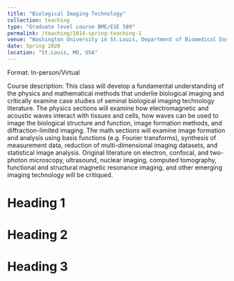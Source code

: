 ```yaml
---
title: "Biological Imaging Technology"
collection: teaching
type: "Graduate level course BME/ESE 589"
permalink: /teaching/2014-spring-teaching-1
venue: "Washington University in St.Louis, Department of Biomedical Engineering/ Department of Electrical and Systems Engineering"
date: Spring 2020
location: "St.Louis, MO, USA"
---
```

Format: In-person/Virtual

Course description: This class will develop a fundamental understanding of the physics and mathematical methods that underlie biological imaging and critically examine case studies of seminal biological imaging technology literature. The physics sections will examine how electromagnetic and acoustic waves interact with tissues and cells, how waves can be used to image the biological structure and function, image formation methods, and diffraction-limited imaging. The math sections will examine image formation and analysis using basis functions (e.g. Fourier transforms), synthesis of measurement data, reduction of multi-dimensional imaging datasets, and statistical image analysis. Original literature on electron, confocal, and two-photon microscopy, ultrasound, nuclear imaging, computed tomography, functional and structural magnetic resonance imaging, and other emerging imaging technology will be critiqued.  

Heading 1
======

Heading 2
======

Heading 3
======
